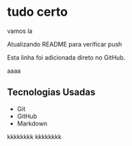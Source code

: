 # tudo certo

vamos la


Atualizando README para verificar push


Esta linha foi adicionada direto no GitHub.

aaaa

## Tecnologias Usadas
- Git
- GitHub
- Markdown


kkkkkkkk
kkkkkkkk